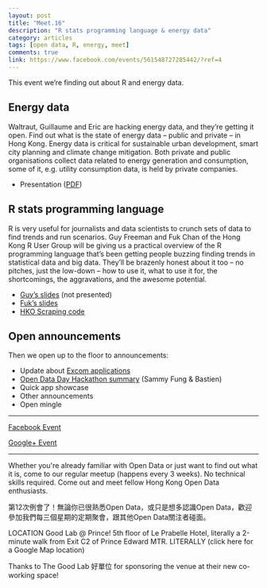 ```yaml
---
layout: post
title: "Meet.16"
description: "R stats programming language & energy data"
category: articles
tags: [open data, R, energy, meet]
comments: true
link: https://www.facebook.com/events/561548727285442/?ref=4
---
```


This event we’re finding out about R and energy data.

## Energy data

Waltraut, Guillaume and Eric are hacking energy data, and they’re getting it open. Find out what is the state of energy data – public and private – in Hong Kong. Energy data is critical for sustainable urban development, smart city planning and climate change mitigation. Both private and public organisations collect data related to energy generation and consumption, some of it, e.g. utility consumption data, is held by private companies.
* Presentation ([PDF](https://drive.google.com/file/d/0B1labz1cdhpXRU8taDU4RV9IVGpTLUc1c3pWWkIwNjNFNkdj/edit?usp=sharing))

## R stats programming language

R is very useful for journalists and data scientists to crunch sets of data to find trends and run scenarios. Guy Freeman and Fuk Chan of the Hong Kong R User Group will be giving us a practical overview of the R programming language that’s been getting people buzzing finding trends in statistical data and big data. They’ll be brazenly honest about it too – no pitches, just the low-down – how to use it, what to use it for, the shortcomings, the aggravations, and the awesome potential.
* [Guy’s slides](https://docs.google.com/presentation/d/1Ldq7DJbZIKri7j_70Afe65Ww5gdhm33d9BLzZPf91JY/edit#slide=id.p) (not presented)
* [Fuk’s slides](http://goo.gl/qVPNVP)
* [HKO Scraping code](https://github.com/chainsawriot/hkosc_Rworkshop2014/blob/master/scrap.R)

## Open announcements

Then we open up to the floor to announcements:

* Update about [Excom applications](http://blog.opendatahk.com/odhk-excom-voting/)
* [Open Data Day Hackathon summary](https://www.facebook.com/events/438100959654007/) (Sammy Fung & Bastien)
* Quick app showcase
* Other announcements
* Open mingle

--------------

[Facebook Event](https://www.facebook.com/events/561548727285442/?ref=4)

[Google+ Event](https://plus.google.com/events/c1su5ge9k9n79mfv9lc7dtih6b0?authkey=CIKXvZ2fxNePpQE)

--------------

Whether you're already familiar with Open Data or just want to find out what it is, come to our regular meetup (happens every 3 weeks). No technical skills required. Come out and meet fellow Hong Kong Open Data enthusiasts.

第12次例會了！無論你已很熟悉Open Data，或只是想多認識Open Data，歡迎參加我們每三個星期的定期聚會，跟其他Open Data關注者碰面。

LOCATION
Good Lab @ Prince!
5th floor of Le Prabelle Hotel, literally a 2-minute walk from Exit C2 of Prince Edward MTR. LITERALLY (click here for a Google Map location)

Thanks to The Good Lab 好單位 for sponsoring the venue at their new co-working space! 
